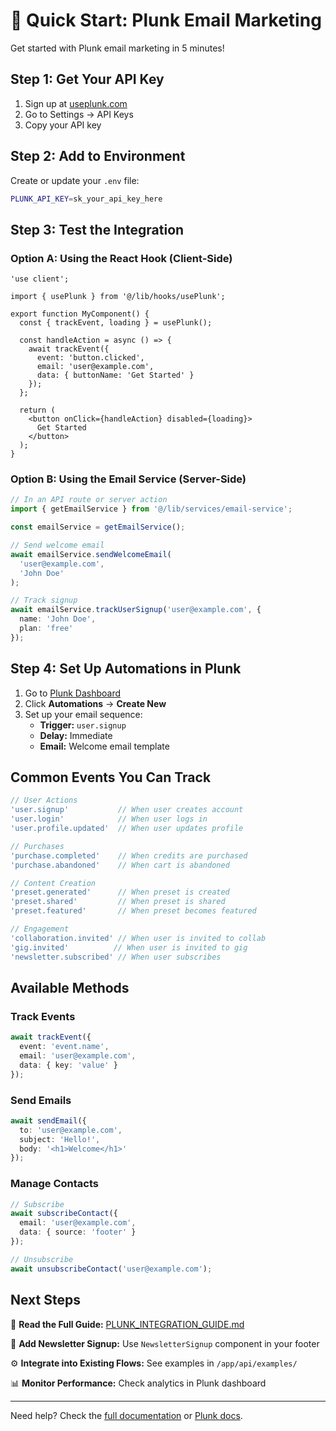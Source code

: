 # 🚀 Quick Start: Plunk Email Marketing

Get started with Plunk email marketing in 5 minutes!

## Step 1: Get Your API Key

1. Sign up at [useplunk.com](https://useplunk.com)
2. Go to Settings → API Keys
3. Copy your API key

## Step 2: Add to Environment

Create or update your `.env` file:

```bash
PLUNK_API_KEY=sk_your_api_key_here
```

## Step 3: Test the Integration

### Option A: Using the React Hook (Client-Side)

```tsx
'use client';

import { usePlunk } from '@/lib/hooks/usePlunk';

export function MyComponent() {
  const { trackEvent, loading } = usePlunk();

  const handleAction = async () => {
    await trackEvent({
      event: 'button.clicked',
      email: 'user@example.com',
      data: { buttonName: 'Get Started' }
    });
  };

  return (
    <button onClick={handleAction} disabled={loading}>
      Get Started
    </button>
  );
}
```

### Option B: Using the Email Service (Server-Side)

```typescript
// In an API route or server action
import { getEmailService } from '@/lib/services/email-service';

const emailService = getEmailService();

// Send welcome email
await emailService.sendWelcomeEmail(
  'user@example.com',
  'John Doe'
);

// Track signup
await emailService.trackUserSignup('user@example.com', {
  name: 'John Doe',
  plan: 'free'
});
```

## Step 4: Set Up Automations in Plunk

1. Go to [Plunk Dashboard](https://app.useplunk.com)
2. Click **Automations** → **Create New**
3. Set up your email sequence:
   - **Trigger:** `user.signup`
   - **Delay:** Immediate
   - **Email:** Welcome email template

## Common Events You Can Track

```typescript
// User Actions
'user.signup'           // When user creates account
'user.login'            // When user logs in
'user.profile.updated'  // When user updates profile

// Purchases
'purchase.completed'    // When credits are purchased
'purchase.abandoned'    // When cart is abandoned

// Content Creation
'preset.generated'      // When preset is created
'preset.shared'         // When preset is shared
'preset.featured'       // When preset becomes featured

// Engagement
'collaboration.invited' // When user is invited to collab
'gig.invited'          // When user is invited to gig
'newsletter.subscribed' // When user subscribes
```

## Available Methods

### Track Events
```typescript
await trackEvent({
  event: 'event.name',
  email: 'user@example.com',
  data: { key: 'value' }
});
```

### Send Emails
```typescript
await sendEmail({
  to: 'user@example.com',
  subject: 'Hello!',
  body: '<h1>Welcome</h1>'
});
```

### Manage Contacts
```typescript
// Subscribe
await subscribeContact({
  email: 'user@example.com',
  data: { source: 'footer' }
});

// Unsubscribe
await unsubscribeContact('user@example.com');
```

## Next Steps

📖 **Read the Full Guide:** [PLUNK_INTEGRATION_GUIDE.md](./PLUNK_INTEGRATION_GUIDE.md)

🎨 **Add Newsletter Signup:** Use `NewsletterSignup` component in your footer

⚙️ **Integrate into Existing Flows:** See examples in `/app/api/examples/`

📊 **Monitor Performance:** Check analytics in Plunk dashboard

---

Need help? Check the [full documentation](./PLUNK_INTEGRATION_GUIDE.md) or [Plunk docs](https://docs.useplunk.com).

